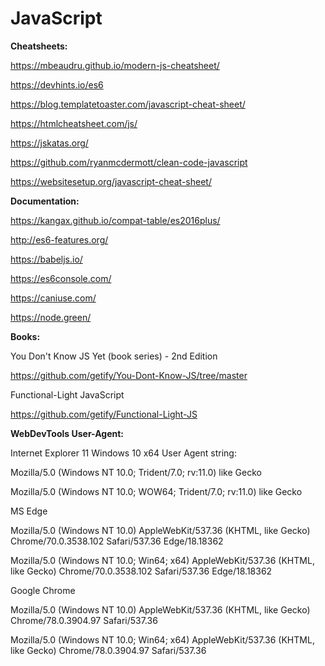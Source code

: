 # JavaScript

**Cheatsheets:**

https://mbeaudru.github.io/modern-js-cheatsheet/

https://devhints.io/es6

https://blog.templatetoaster.com/javascript-cheat-sheet/

https://htmlcheatsheet.com/js/

https://jskatas.org/

https://github.com/ryanmcdermott/clean-code-javascript

https://websitesetup.org/javascript-cheat-sheet/

**Documentation:**

https://kangax.github.io/compat-table/es2016plus/

http://es6-features.org/

https://babeljs.io/

https://es6console.com/

https://caniuse.com/

https://node.green/

**Books:**

You Don't Know JS Yet (book series) - 2nd Edition

https://github.com/getify/You-Dont-Know-JS/tree/master

Functional-Light JavaScript

https://github.com/getify/Functional-Light-JS

**WebDevTools User-Agent:**

Internet Explorer 11 Windows 10 x64 User Agent string:

Mozilla/5.0 (Windows NT 10.0; Trident/7.0; rv:11.0) like Gecko

Mozilla/5.0 (Windows NT 10.0; WOW64; Trident/7.0; rv:11.0) like Gecko

MS Edge                  

Mozilla/5.0 (Windows NT 10.0) AppleWebKit/537.36 (KHTML, like Gecko) Chrome/70.0.3538.102 Safari/537.36 Edge/18.18362

Mozilla/5.0 (Windows NT 10.0; Win64; x64) AppleWebKit/537.36 (KHTML, like Gecko) Chrome/70.0.3538.102 Safari/537.36 Edge/18.18362

Google Chrome

Mozilla/5.0 (Windows NT 10.0) AppleWebKit/537.36 (KHTML, like Gecko) Chrome/78.0.3904.97 Safari/537.36

Mozilla/5.0 (Windows NT 10.0; Win64; x64) AppleWebKit/537.36 (KHTML, like Gecko) Chrome/78.0.3904.97 Safari/537.36
